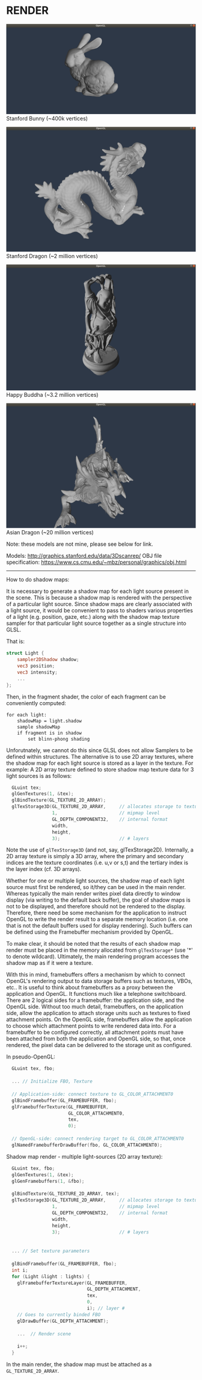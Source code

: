 # RENDER

![Stanford Bunny](images/stanford-bunny.png)
Stanford Bunny (~400k vertices)


![Stanford Dragon](images/stanford-dragon.png)
Stanford Dragon (~2 million vertices)


![Happy Buddha](images/happy-buddha.png)
Happy Buddha (~3.2 million vertices)


![Asian Dragon](images/asian-dragon.png)
Asian Dragon (~20 million vertices)


Note: these models are not mine, please see below for link.


Models: http://graphics.stanford.edu/data/3Dscanrep/ 
OBJ file specification: https://www.cs.cmu.edu/~mbz/personal/graphics/obj.html

--------------
How to do shadow maps:

It is necessary to generate a shadow map for each light source present in the scene. This is because a shadow map is rendered with the perspective of a particular light source.
Since shadow maps are clearly associated with a light source, it would be convenient to pass to shaders various properties of a light (e.g. position, gaze, etc.) along with the shadow map texture sampler for that particular light source together as a single structure into GLSL.

That is: 
```glsl
struct Light {
	sampler2DShadow shadow;
	vec3 position;
	vec3 intensity;
	...
};
```

Then, in the fragment shader, the color of each fragment can be conveniently computed:

```
for each light:
	shadowMap = light.shadow
	sample shadowMap
	if fragment is in shadow
		set blinn-phong shading 
```

Unforutnately, we cannot do this since GLSL does not allow Samplers to be defined within structures. The alternative is to use 2D array textures, where the shadow map for each light source is stored as a layer in the texture.
For example:
A 2D array texture defined to store shadow map texture data for 3 light sources is as follows:

```C++
  GLuint tex;
  glGenTextures(1, &tex);
  glBindTexture(GL_TEXTURE_2D_ARRAY);
  glTexStorage3D(GL_TEXTURE_2D_ARRAY,     // allocates storage to texture binded to GL_TEXTURE_2D_ARRAY
                 1,                       // mipmap level
                 GL_DEPTH_COMPONENT32,    // internal format
                 width,                   
                 height,
                 3);                      // # layers
```

Note the use of `glTexStorage3D` (and not, say, glTexStorage2D). Internally, a 2D array texture is simply a 3D array, where the primary and secondary indices are the texture coordinates (i.e. u,v or s,t) and the tertiary index is the layer index (cf. 3D arrays). 

Whether for one or multiple light sources, the shadow map of each light source must first be rendered, so it/they can be used in the main render. Whereas typically the main render writes pixel data directly to window display (via writing to the default back buffer), the goal of shadow maps is not to be displayed, and therefore should not be rendered to the display. Therefore, there need be some mechanism for the application to instruct OpenGL to write the render result to a separate memory location (i.e. one that is not the default buffers used for display rendering). Such buffers can be defined using the Framebuffer mechanism provided by OpenGL.

To make clear, it should be noted that the results of each shadow map render must be placed in the memory allocated from `glTexStorage*` (use '\*' to denote wildcard). Ultimately, the main rendering program accesses the shadow map as if it were a texture.

With this in mind, framebuffers offers a mechanism by which to connect OpenGL's rendering output to data storage buffers such as textures, VBOs, etc.. It is useful to think about framebuffers as a proxy between the application and OpenGL. It functions much like a telephone switchboard. There are 2 logical sides for a framebuffer: the application side, and the OpenGL side. Without too much detail, framebuffers, on the application side, allow the application to attach storage units such as textures to fixed attachment points. On the OpenGL side, framebuffers allow the application to choose which attachment points to write rendered data into. For a framebuffer to be configured correctly, all attachment points must have been attached from both the application and OpenGL side, so that, once rendered, the pixel data can be delivered to the storage unit as configured.

In pseudo-OpenGL:
```C++
  GLuint tex, fbo;

  ... // Initialize FBO, Texture

  // Application-side: connect texture to GL_COLOR_ATTACHMENT0
  glBindFramebuffer(GL_FRAMEBUFFER, fbo);
  glFramebufferTexture(GL_FRAMEBUFFER,
                       GL_COLOR_ATTACHMENT0,
                       tex,
                       0);

  // OpenGL-side: connect rendering target to GL_COLOR_ATTACHMENT0
  glNamedFramebufferDrawBuffer(fbo, GL_COLOR_ATTACHMENT0);
```

Shadow map render - multiple light-sources (2D array texture):

```C++
  GLuint tex, fbo;
  glGenTextures(1, &tex);
  glGenFramebuffers(1, &fbo);

  glBindTexture(GL_TEXTURE_2D_ARRAY, tex);
  glTexStorage3D(GL_TEXTURE_2D_ARRAY,     // allocates storage to texture binded to GL_TEXTURE_2D_ARRAY
                 1,                       // mipmap level
                 GL_DEPTH_COMPONENT32,    // internal format
                 width,                   
                 height,
                 3);                      // # layers

  
  ... // Set texture parameters

  glBindFramebuffer(GL_FRAMEBUFFER, fbo);
  int i;
  for (Light &light : lights) {
    glFramebufferTextureLayer(GL_FRAMEBUFFER,       
                              GL_DEPTH_ATTACHMENT, 
                              tex,                 
                              0,
                              i); // layer #
    // Goes to currently binded FBO
    glDrawBuffer(GL_DEPTH_ATTACHMENT);

    ...  // Render scene

    i++;
  }
```

In the main render, the shadow map must be attached as a `GL_TEXTURE_2D_ARRAY`.
